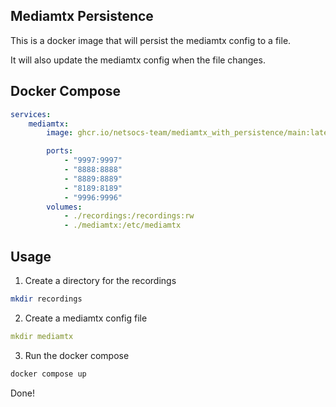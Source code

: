 ## Mediamtx Persistence

This is a docker image that will persist the mediamtx config to a file.

It will also update the mediamtx config when the file changes.

## Docker Compose

```yaml
services:
    mediamtx:
        image: ghcr.io/netsocs-team/mediamtx_with_persistence/main:latest

        ports:
            - "9997:9997"
            - "8888:8888"
            - "8889:8889"
            - "8189:8189"
            - "9996:9996"
        volumes:
            - ./recordings:/recordings:rw
            - ./mediamtx:/etc/mediamtx
```

## Usage

1. Create a directory for the recordings

```bash
mkdir recordings
```

2. Create a mediamtx config file

```yaml
mkdir mediamtx
```

3. Run the docker compose

```bash
docker compose up
```

Done!
